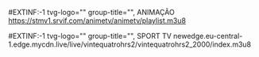#EXTINF:-1 tvg-logo="" group-title="", ANIMAÇÃO
https://stmv1.srvif.com/animetv/animetv/playlist.m3u8

#EXTINF:-1 tvg-logo="" group-title="", SPORT TV
newedge.eu-central-1.edge.mycdn.live/live/vintequatrohrs2/vintequatrohrs2_2000/index.m3u8
